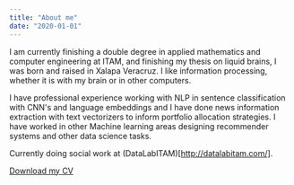 ```yaml
---
title: "About me"
date: "2020-01-01"
---
```



I am currently finishing a double degree in applied mathematics and computer engineering at ITAM, and finishing my thesis on liquid brains, I was born and raised in Xalapa Veracruz. I like information processing, whether it is with my brain or in other computers.

I have professional experience working with NLP in sentence classification with CNN's and language embeddings and I have done news information extraction with text vectorizers to inform portfolio allocation strategies. I have worked in other Machine learning areas designing recommender systems and other data science tasks.

Currently doing social work at (DataLabITAM)[http://datalabitam.com/].

[Download my CV](/pdf/ARANDA_JERONIMO_RESUME_DS.pdf)
